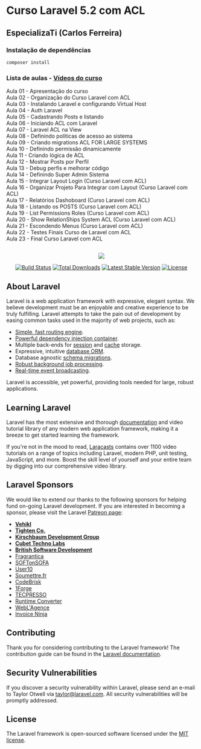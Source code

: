 # Curso Laravel 5.2 com ACL
## EspecializaTi (Carlos Ferreira)

### Instalação de dependências

```bash
composer install
```

### Lista de aulas - [Vídeos do curso](https://www.youtube.com/watch?v=-AVa6GNpEL8&list=PLVSNL1PHDWvTch1r8uTSluw9SkzSA9cDJ)

Aula 01 - Apresentação do curso  
Aula 02 - Organização do Curso Laravel com ACL  
Aula 03 - Instalando Laravel e configurando Virtual Host  
Aula 04 - Auth Laravel  
Aula 05 - Cadastrando Posts e listando  
Aula 06 - Iniciando ACL com Laravel  
Aula 07 - Laravel ACL na View  
Aula 08 - Definindo políticas de acesso ao sistema  
Aula 09 - Criando migrations ACL FOR LARGE SYSTEMS  
Aula 10 - Definindo permissão dinamicamente  
Aula 11 - Criando lógica de ACL  
Aula 12 - Mostrar Posts por Perfil  
Aula 13 - Debug perfis e melhorar código  
Aula 14 - Definindo Super Admin Sistema  
Aula 15 - Integrar Layout Login (Curso Laravel com ACL)  
Aula 16 - Organizar Projeto Para Integrar com Layout (Curso Laravel com ACL)  
Aula 17 - Relatórios Dashoboard (Curso Laravel com ACL)  
Aula 18 - Listando os POSTS (Curso Laravel com ACL)  
Aula 19 - List Permissions Roles (Curso Laravel com ACL)  
Aula 20 - Show RelationShips System ACL (Curso Laravel com ACL)  
Aula 21 - Escondendo Menus (Curso Laravel com ACL)  
Aula 22 - Testes Finais Curso de Laravel com ACL  
Aula 23 - Final Curso Laravel com ACL  

##

<p align="center"><img src="https://laravel.com/assets/img/components/logo-laravel.svg"></p>

<p align="center">
<a href="https://travis-ci.org/laravel/framework"><img src="https://travis-ci.org/laravel/framework.svg" alt="Build Status"></a>
<a href="https://packagist.org/packages/laravel/framework"><img src="https://poser.pugx.org/laravel/framework/d/total.svg" alt="Total Downloads"></a>
<a href="https://packagist.org/packages/laravel/framework"><img src="https://poser.pugx.org/laravel/framework/v/stable.svg" alt="Latest Stable Version"></a>
<a href="https://packagist.org/packages/laravel/framework"><img src="https://poser.pugx.org/laravel/framework/license.svg" alt="License"></a>
</p>

## About Laravel

Laravel is a web application framework with expressive, elegant syntax. We believe development must be an enjoyable and creative experience to be truly fulfilling. Laravel attempts to take the pain out of development by easing common tasks used in the majority of web projects, such as:

- [Simple, fast routing engine](https://laravel.com/docs/routing).
- [Powerful dependency injection container](https://laravel.com/docs/container).
- Multiple back-ends for [session](https://laravel.com/docs/session) and [cache](https://laravel.com/docs/cache) storage.
- Expressive, intuitive [database ORM](https://laravel.com/docs/eloquent).
- Database agnostic [schema migrations](https://laravel.com/docs/migrations).
- [Robust background job processing](https://laravel.com/docs/queues).
- [Real-time event broadcasting](https://laravel.com/docs/broadcasting).

Laravel is accessible, yet powerful, providing tools needed for large, robust applications.

## Learning Laravel

Laravel has the most extensive and thorough [documentation](https://laravel.com/docs) and video tutorial library of any modern web application framework, making it a breeze to get started learning the framework.

If you're not in the mood to read, [Laracasts](https://laracasts.com) contains over 1100 video tutorials on a range of topics including Laravel, modern PHP, unit testing, JavaScript, and more. Boost the skill level of yourself and your entire team by digging into our comprehensive video library.

## Laravel Sponsors

We would like to extend our thanks to the following sponsors for helping fund on-going Laravel development. If you are interested in becoming a sponsor, please visit the Laravel [Patreon page](https://patreon.com/taylorotwell):

- **[Vehikl](https://vehikl.com/)**
- **[Tighten Co.](https://tighten.co)**
- **[Kirschbaum Development Group](https://kirschbaumdevelopment.com)**
- **[Cubet Techno Labs](https://cubettech.com)**
- **[British Software Development](https://www.britishsoftware.co)**
- [Fragrantica](https://www.fragrantica.com)
- [SOFTonSOFA](https://softonsofa.com/)
- [User10](https://user10.com)
- [Soumettre.fr](https://soumettre.fr/)
- [CodeBrisk](https://codebrisk.com)
- [1Forge](https://1forge.com)
- [TECPRESSO](https://tecpresso.co.jp/)
- [Runtime Converter](http://runtimeconverter.com/)
- [WebL'Agence](https://weblagence.com/)
- [Invoice Ninja](https://www.invoiceninja.com)

## Contributing

Thank you for considering contributing to the Laravel framework! The contribution guide can be found in the [Laravel documentation](https://laravel.com/docs/contributions).

## Security Vulnerabilities

If you discover a security vulnerability within Laravel, please send an e-mail to Taylor Otwell via [taylor@laravel.com](mailto:taylor@laravel.com). All security vulnerabilities will be promptly addressed.

## License

The Laravel framework is open-sourced software licensed under the [MIT license](https://opensource.org/licenses/MIT).
